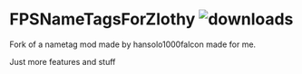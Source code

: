 # FPSNameTagsForZlothy ![downloads](https://img.shields.io/github/downloads/ZlothY29IQ/Zlothy-Nametag/total)

Fork of a nametag mod made by hansolo1000falcon made for me. 

Just more features and stuff
